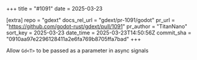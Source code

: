+++
title = "#1091"
date = 2025-03-23

[extra]
repo = "gdext"
docs_rel_url = "gdext/pr-1091/godot"
pr_url = "https://github.com/godot-rust/gdext/pull/1091"
pr_author = "TitanNano"
sort_key = 2025-03-23
date_time = 2025-03-23T14:50:56Z
commit_sha = "0910aa97e2296128411a2e6fa769b8705ffa7bad"
+++

Allow `Gd<T>` to be passed as a parameter in async signals

